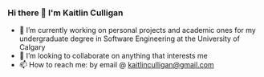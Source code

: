 ### Hi there 👋 I'm Kaitlin Culligan

- 🔭 I’m currently working on personal projects and academic ones for my undergraduate degree in Software Engineering at the University of Calgary
- 👯 I’m looking to collaborate on anything that interests me
- 📫 How to reach me: by email @ kaitlinculligan@gmail.com

